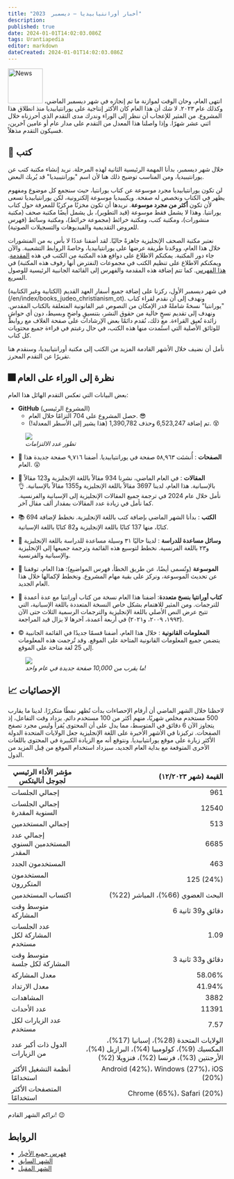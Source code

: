 ```yaml
---
title: "أخبار أورانتيابيديا — ديسمبر  2023"
description: 
published: true
date: 2024-01-01T14:02:03.086Z
tags: Urantiapedia
editor: markdown
dateCreated: 2024-01-01T14:02:03.086Z
---
```


<img src="/_assets/svg/icon-news.svg" alt="News" style="width: 80px;"> انتهى العام، وحان الوقت لموازنة ما تم إنجازه في شهر ديسمبر الماضي، وكذلك عام ٢٠٢٣. لا شك أن هذا العام كان الأكثر إنتاجية على يورانتيابيديا منذ انطلاق هذا المشروع. من المثير للإعجاب أن ننظر إلى الوراء وندرك مدى التقدم الذي أحرزناه خلال اثني عشر شهرًا. وإذا واصلنا هذا المعدل من التقدم على مدار عام أو عامين آخرين، فسيكون التقدم مذهلاً.

## :green_book: كتب

خلال شهر ديسمبر، بدأنا المهمة الرئيسية الثانية لهذه المرحلة. نريد إنشاء مكتبة كتب عن يورانتيبيديا، ومن المناسب توضيح ذلك هنا لأن اسم "يورانتيبيديا" قد يُربك البعض.

لن تكون يورانتيابيديا مجرد موسوعة عن كتاب يورانتيا، حيث سنجمع كل موضوع ومفهوم يظهر في الكتاب ونخصص له صفحة. ويكيبيديا موسوعة إلكترونية، لكن يورانتيابيديا تسعى لأن تكون **أكثر من مجرد موسوعة**. نريدها أن تكون مخزنًا مركزيًا للمعرفة حول كتاب يورانتيا. وهذا لا يشمل فقط موسوعة (قيد التطوير)، بل يشمل أيضًا مكتبة صحف (مكتبة منشورات)، ومكتبة كتب، ومكتبة خرائط (مجموعة خرائط)، ومكتبة وسائط (فهرس للعروض التقديمية والفيديوهات والتسجيلات الصوتية).

نعتبر مكتبة الصحف الإنجليزية جاهزةً حاليًا. لقد أضفنا عددًا لا بأس به من المنشورات خلال هذا العام، ووحّدنا طريقة عرضها على يورانتيابيديا، وخاصةً الروابط التشعبية. والآن جاء دور المكتبة. يمكنكم الاطلاع على دوافع هذه المكتبة من الكتب في هذه [المقدمة](/en/book). ويمكنكم الاطلاع على تنظيم الكتب في مجموعات (لنفترض أنها رفوف هذه المكتبة) في [هذا الفهرس](/en/index/books). كما تتم إضافة هذه المقدمة والفهرس إلى القائمة الجانبية الرئيسية للوصول السريع.

في شهر ديسمبر الأول، ركزنا على إضافة جميع أسفار العهد القديم (الكتابية وغير الكتابية) (/en/index/books_judeo_christianism_ot). ونهدف إلى أن نقدم لقراء كتاب "يورانتيا" نسخةً شاملةً قدر الإمكان من النصوص غير القانونية المتعلقة بالكتاب المقدس. ونهدف إلى تقديم نسخٍ خالية من حقوق النشر، بتنسيقٍ واضحٍ وبسيط، دون أي حواشٍ زائدة تُعيق القراءة. مع ذلك، نُقدم دائمًا بعض الإرشادات على صفحة الغلاف مع روابط للوثائق الأصلية التي استُمدت منها هذه الكتب، في حال رغبتم في قراءة جميع محتويات كل كتاب.

نأمل أن نضيف خلال الأشهر القادمة المزيد من الكتب إلى مكتبة أورانتيابيديا، وسنقدم هنا تقريرًا عن التقدم المحرز.

## :fireworks: نظرة إلى الوراء على العام

بعض البيانات التي تعكس التقدم الهائل هذا العام:

- **GitHub** (المشروع الرئيسي)
    * حصل المشروع على 704 التزامًا خلال العام. :sunglasses:
    * تم إضافة 6,523,247 وحذف 1,390,782 (هذا يشير إلى الأسطر المعدلة!). :dizzy_face:

<figure id="img_1" class="image urantiapedia">
<img src="/image/github_2023.png">
<figcaption><em>تطور عدد الالتزامات</em></figcaption>
</figure> 

- :page_facing_up: **الصفحات** : أُنشئت ٥٨,٩٦٣ صفحة في يورانتيابيديا. أضفنا ٩,٧١٦ صفحة جديدة هذا العام. :open_mouth:

- :page_with_curl: **المقالات** : في العام الماضي، نشرنا 934 مقالاً باللغة الإنجليزية و123 مقالاً بالإسبانية. هذا العام، لدينا 3697 مقالاً باللغة الإنجليزية و1355 مقالاً بالإسبانية. :ok_hand: نأمل خلال عام 2024 في ترجمة جميع المقالات الإنجليزية إلى الإسبانية والفرنسية. كما نأمل في زيادة عدد المقالات بمقدار ألف مقال آخر.

- :books: **الكتب** : بدأنا الشهر الماضي بإضافة كتب باللغة الإنجليزية. نخطط لإضافة 694 كتابًا، منها 137 كتابًا باللغة الإنجليزية و82 كتابًا باللغة الإسبانية.

- :notebook: **وسائل مساعدة للدراسة** : لدينا حاليًا ٣١ وسيلة مساعدة للدراسة باللغة الإنجليزية و٢٣ باللغة الفرنسية. نخطط لتوسيع هذه القائمة وترجمة جميعها إلى الإنجليزية والإسبانية والفرنسية.

- :card_index: **الموسوعة** (وتُسمى أيضًا، عن طريق الخطأ، فهرس المواضيع): هذا العام، توقفنا عن تحديث الموسوعة، ونركز على بقية مهام المشروع. ونخطط لإكمالها خلال هذا العام الجديد.

- :blue_book: **كتاب أورانتيا بنسخ متعددة**: أضفنا هذا العام نسخة من كتاب أورانتيا مع عدة أعمدة للترجمات. ومن المثير للاهتمام بشكل خاص النسخة المتعددة باللغة الإسبانية، التي تتيح عرض النص الأصلي باللغة الإنجليزية والترجمات الرسمية الثلاث حتى الآن (١٩٩٣، ٢٠٠٩، و٢٠٢١) في أربعة أعمدة، آخرها لا يزال قيد المراجعة.

- :copyright: **المعلومات القانونية** : خلال هذا العام، أضفنا قسمًا جديدًا في القائمة الجانبية يتضمن جميع المعلومات القانونية المتاحة على الموقع. وقد تُرجمت هذه المعلومات إلى 25 لغة متاحة على الموقع.

<figure id="img_2" class="image urantiapedia">
<img src="/image/up_status_2023.png">
<figcaption><em>ما يقرب من 10,000 صفحة جديدة في عام واحد!</em></figcaption>
</figure> 

## :chart_with_upwards_trend: الإحصائيات

لاحظنا خلال الشهر الماضي أن أرقام الإحصاءات بدأت تُظهر نمطًا متكررًا. لدينا ما يقارب 500 مستخدم مخلص شهريًا، منهم أكثر من 100 مستخدم دائم. يزداد وقت التفاعل، إذ يتجاوز الآن 6 دقائق في المتوسط، مما يدل على أن المحتوى يُقرأ وليس مجرد تصفح الصفحات. تركيزنا في الأشهر الأخيرة على اللغة الإنجليزية جعل الولايات المتحدة الدولة الأكثر زيارة على موقع يورانتيابيديا. ونتوقع أنه مع الزيادة الكبيرة في المحتوى باللغات الأخرى المتوقعة مع بداية العام الجديد، سيزداد استخدام الموقع من قِبل المزيد من الدول.

مؤشر الأداء الرئيسي لجوجل أناليتكس | القيمة (شهر ١٢/٢٠٢٣)
--- | ---:
إجمالي الجلسات | 961
إجمالي الجلسات السنوية المقدرة | 12540
إجمالي المستخدمين | 513
إجمالي عدد المستخدمين السنوي المقدر | 6685
المستخدمون الجدد | 463
المستخدمون المتكررون | 125 (24%)
اكتساب المستخدمين | البحث العضوي (66%)، المباشر (22%)
متوسط ​​وقت المشاركة | 6 دقائق و39 ثانية
عدد الجلسات المشاركة لكل مستخدم | 1.09
متوسط ​​وقت المشاركة لكل جلسة | 3 دقائق و33 ثانية
معدل المشاركة | 58.06%
معدل الارتداد | 41.94%
المشاهدات | 3882
عدد الأحداث | 11391
عدد الزيارات لكل مستخدم | 7.57
الدول ذات أكبر عدد من الزيارات | الولايات المتحدة (28%)، إسبانيا (17%)، المكسيك (9%)، كولومبيا (4%)، البرازيل (4%)، الأرجنتين (3%)، فرنسا (2%)، فنزويلا (2%)
أنظمة التشغيل الأكثر استخدامًا | Android (42%)، Windows (27%)، iOS (20%)
المتصفحات الأكثر استخدامًا | Chrome (65%)، Safari (20%)

نراكم الشهر القادم! :wink:

## الروابط 

- [فهرس جميع الأخبار](/ar/news) 
- [الشهر السابق](/ar/news/2023/11)
- [الشهر المقبل](/ar/news/2024/01)
